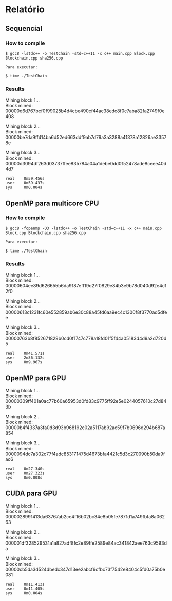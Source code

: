 # Relatório

## Sequencial

### How to compile

```terminal
$ gcc8 -lstdc++ -o TestChain -std=c++11 -x c++ main.cpp Block.cpp Blockchain.cpp sha256.cpp

Para executar:

$ time ./TestChain
```

### Results

Mining block 1...  
Block mined: 00000d6d767bcf0f99025b4d4cbe490cf44ac38edc8f0c7aba82fa2749f0e408

Mining block 2...  
Block mined: 00000be7da9ff414ba6d52ed663ddf9ab7d79a3a3288a41378a12826ae33578e

Mining block 3...  
Block mined: 00000d3094df263d03737ffee835784a04a1debe0dd0152478ade8ceee40d4d7

```terminal
real    0m59.456s
user    0m59.437s
sys     0m0.004s
```

## OpenMP para multicore CPU

### How to compile

```terminal
$ gcc8 -fopenmp -O3 -lstdc++ -o TestChain -std=c++11 -x c++ main.cpp Block.cpp Blockchain.cpp sha256.cpp 

Para executar:

$ time ./TestChain
```

### Results

Mining block 1...  
Block mined: 00000604ee89d626655b6da9187eff19d27f0829e84b3e9b78d040d92e4c12f0

Mining block 2...  
Block mined: 00000613c1231fc60e552859ab6e30c88a45fd6aa9ec4c1300f8f3770ad5dfee

Mining block 3...  
Block mined: 00000763b8f852671829b0cd0f1747c778a18fd01f5f44a05183d4d9a2d720d5

```terminal
real    0m41.571s
user    2m36.132s
sys     0m9.967s
```

## OpenMP para GPU

Mining block 1...  
Block mined: 00000309ff401a0ac77b60a65953d0fd83c9775ff92e5e0244057610c27d843b

Mining block 2...  
Block mined: 00000b4f4337a3fa0d3d93b968192c02a5117ab92ac59f7b0696d294b687a854

Mining block 3...  
Block mined: 0000094dc7a302c77f4adc853171475d4673bfa4421c5d3c270090b50da9fac6

```terminal
real    0m27.340s
user    0m27.323s
sys     0m0.008s
```

## CUDA para GPU

Mining block 1...  
Block mined: 0000028991413da63767ab2ce4f16b02bc34e8b05fe7871d1a749fbfa8a06263

Mining block 2...  
Block mined: 000001df328529531a1a827adf8fc2e89ffe2589e84ac341842aee763c9593da

Mining block 3...  
Block mined: 00000cb5da3d524dbedc347d13ee2abcf6cfbc73f7542e8404c5fd0a75b0e081

```terminal
real    0m11.413s
user    0m11.405s
sys     0m0.004s
```
